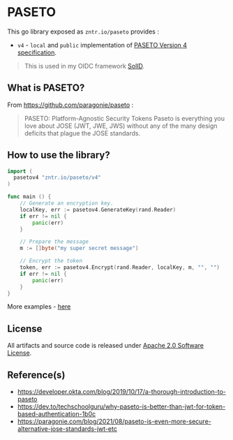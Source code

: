 # PASETO

This go library exposed as `zntr.io/paseto` provides :

* `v4` - `local` and `public` implementation of [PASETO Version 4 specification](https://github.com/paseto-standard/paseto-spec/blob/master/docs/01-Protocol-Versions/Version4.md). 

> This is used in my OIDC framework [SolID](https://github.com/zntrio/solid).

## What is PASETO?

From https://github.com/paragonie/paseto :

> PASETO: Platform-Agnostic Security Tokens
> Paseto is everything you love about JOSE (JWT, JWE, JWS) without any of the many design deficits that plague the JOSE standards.

## How to use the library?

```go
import (
  pasetov4 "zntr.io/paseto/v4"
)

func main () {
	// Generate an encryption key.
	localKey, err := pasetov4.GenerateKey(rand.Reader)
	if err != nil {
		panic(err)
	}

	// Prepare the message
	m := []byte("my super secret message")

	// Encrypt the token
	token, err := pasetov4.Encrypt(rand.Reader, localKey, m, "", "")
	if err != nil {
		panic(err)
	}
}
```

More examples - [here](example_test.go)

## License

All artifacts and source code is released under [Apache 2.0 Software License](LICENSE).

## Reference(s)

- <https://developer.okta.com/blog/2019/10/17/a-thorough-introduction-to-paseto>
- <https://dev.to/techschoolguru/why-paseto-is-better-than-jwt-for-token-based-authentication-1b0c>
- <https://paragonie.com/blog/2021/08/paseto-is-even-more-secure-alternative-jose-standards-jwt-etc>
